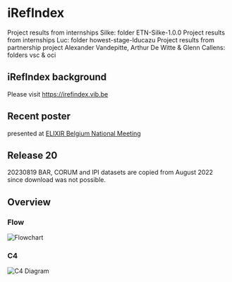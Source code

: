 # iRefIndex

Project results from internships Silke: folder ETN-Silke-1.0.0
Project results from internships Luc: folder howest-stage-lducazu
Project results from partnership project Alexander Vandepitte, Arthur De Witte & Glenn Callens: folders vsc & oci

## iRefIndex background

Please visit https://irefindex.vib.be

## Recent poster

presented at [ELIXIR Belgium National Meeting](./.assets/20231007-iRefIndex-Scientific-poster.pdf)

## Release 20

20230819 BAR, CORUM and IPI datasets are copied from August 2022 since download was not possible.

## Overview

### Flow

![Flowchart](./.assets/flowchart.jpeg)

### C4

![C4 Diagram](./.assets/c4.jpeg)
